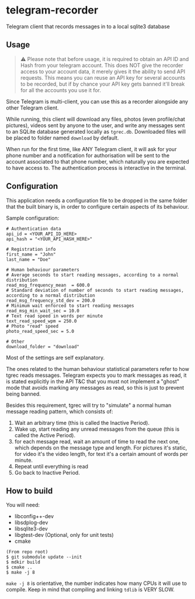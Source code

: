 # telegram-recorder
Telegram client that records messages in to a local sqlite3 database

Usage
--
> ⚠️ Please note that before usage, it is required to obtain an API ID and Hash from your telegram account. This does NOT give the recorder access to your account data, it merely gives it the ability to send API requests. This means you can reuse an API key for several accounts to be recorded, but if by chance your API key gets banned it'll break for all the accounts you use it for.

Since Telegram is multi-client, you can use this as a recorder alongside any other Telegram client.

While running, this client will download any files, photos (even profile/chat pictures), videos sent by anyone to the user, and write any messages sent to an SQLite database generated locally as `tgrec.db`. Downloaded files will be placed to folder named `download` by default.

When run for the first time, like ANY Telegram client, it will ask for your phone number and a notification for authorisation will be sent to the account associated to that phone number, which naturally you are expected to have access to. The authentication process is interactive in the terminal.

Configuration
--
This application needs a configuration file to be dropped in the same folder that the built binary is, in order to configure certain aspects of its behaviour.

Sample configuration:
```
# Authentication data
api_id = <YOUR_API_ID_HERE>
api_hash = "<YOUR_API_HASH_HERE>"

# Registration info
first_name = "John"
last_name = "Doe"

# Human behaviour parameters
# Average seconds to start reading messages, according to a normal distribution
read_msg_frequency_mean  = 600.0 
# Standard deviation of number of seconds to start reading messages, according to a normal distribution
read_msg_frequency_std_dev = 200.0
# Minimum wait enforced to start reading messages
read_msg_min_wait_sec = 10.0
# Text read speed in words per minute
text_read_speed_wpm = 250.0
# Photo "read" speed
photo_read_speed_sec = 5.0

# Other
download_folder = "download"
```

Most of the settings are self explanatory.

The ones related to the human behaviour statistical parameters refer to how tgrec reads messages. Telegram expects you to mark messages as read, it is stated explicitly in the API T&C that you must not implement a "ghost" mode that avoids marking any messages as read, so this is just to prevent being banned.

Besides this requirement, tgrec will try to "simulate" a normal human message reading pattern, which consists of:
1. Wait an arbitrary time (this is called the Inactive Period).
2. Wake up, start reading any unread messages from the queue (this is called the Active Period).
3. for each message read, wait an amount of time to read the next one, which depends on the message type and length. For pictures it's static, for video it's the video length, for text it's a certain amount of words per minute.
4. Repeat until everything is read
5. Go back to Inactive Period.

How to build
--
You will need:
- libconfig++-dev
- libsdplog-dev
- libsqlite3-dev
- libgtest-dev (Optional, only for unit tests)
- cmake


```
(From repo root)
$ git submodule update --init
$ mdkir build
$ cmake ..
$ make -j 8
```

`make -j 8` is orientative, the number indicates how many CPUs it will use to compile. Keep in mind that compiling and linking `tdlib` is VERY SLOW.
